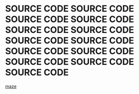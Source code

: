 # SOURCE CODE SOURCE CODE SOURCE CODE SOURCE CODE SOURCE CODE SOURCE CODE SOURCE CODE SOURCE CODE SOURCE CODE SOURCE CODE SOURCE CODE SOURCE CODE SOURCE CODE

[maze][maze]

[maze]: source-code/maze_game.yyz
